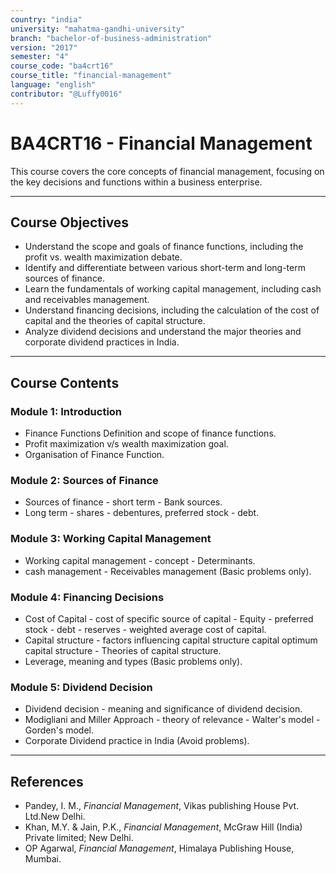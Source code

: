 ```yaml
---
country: "india"
university: "mahatma-gandhi-university"
branch: "bachelor-of-business-administration"
version: "2017"
semester: "4"
course_code: "ba4crt16"
course_title: "financial-management"
language: "english"
contributor: "@Luffy0016"
---
```

# BA4CRT16 - Financial Management

This course covers the core concepts of financial management, focusing on the key decisions and functions within a business enterprise.

---
## Course Objectives

* Understand the scope and goals of finance functions, including the profit vs. wealth maximization debate.
* Identify and differentiate between various short-term and long-term sources of finance.
* Learn the fundamentals of working capital management, including cash and receivables management.
* Understand financing decisions, including the calculation of the cost of capital and the theories of capital structure.
* Analyze dividend decisions and understand the major theories and corporate dividend practices in India.

---
## Course Contents

### Module 1: Introduction
* Finance Functions Definition and scope of finance functions.
* Profit maximization v/s wealth maximization goal.
* Organisation of Finance Function.

### Module 2: Sources of Finance
* Sources of finance - short term - Bank sources.
* Long term - shares - debentures, preferred stock - debt.

### Module 3: Working Capital Management
* Working capital management - concept - Determinants.
* cash management - Receivables management (Basic problems only).

### Module 4: Financing Decisions
* Cost of Capital - cost of specific source of capital - Equity - preferred stock - debt - reserves - weighted average cost of capital.
* Capital structure - factors influencing capital structure capital optimum capital structure - Theories of capital structure.
* Leverage, meaning and types (Basic problems only).

### Module 5: Dividend Decision
* Dividend decision - meaning and significance of dividend decision.
* Modigliani and Miller Approach - theory of relevance - Walter's model - Gorden's model.
* Corporate Dividend practice in India (Avoid problems).

---
## References
* Pandey, I. M., *Financial Management*, Vikas publishing House Pvt. Ltd.New Delhi.
* Khan, M.Y. & Jain, P.K., *Financial Management*, McGraw Hill (India) Private limited; New Delhi.
* OP Agarwal, *Financial Management*, Himalaya Publishing House, Mumbai.